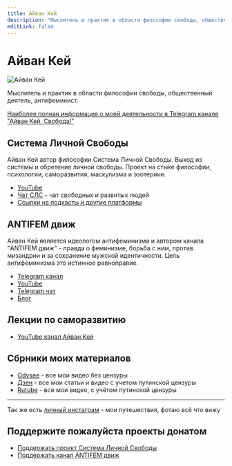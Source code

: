 ```yaml
---
title: Айван Кей
description: "Мыслитель и практик в области философии свободы, общественный деятель, антифеминист."
editLink: false
---
```


# Айван Кей

![Айван Кей](/media/ivan-k.avif)

Мыслитель и практик в области философии свободы, общественный деятель, антифеминист.

[Наиболее полная информация о моей деятельности в Telegram канале "Айван Кей. Свобода!"](https://t.me/ivan_k_freedom)

## Система Личной Свободы

Айван Кей автор философии Система Личной Свободы. Выход из системы и обретение личной свободы. Проект на стыке философии, психологии, саморазвития, маскулизма и эзотерики.

- [YouTube](https://www.youtube.com/@slsfreedom)
- [Чат СЛС](https://t.me/slsfreedom_chat) - чат свободных и развитых людей
- [Ссылки на подкасты и другие платформы](/ru/page/links)

## ANTIFEM движ

Айван Кей является идеологом антифеминизма и автором канала "ANTIFEM движ" - правда о феминизме, борьба с ним, против мизандрии и за сохранение мужской идентичности. Цель антифеминизма это истинное равноправие.

- [Telegram канал](https://t.me/antifem_battle)
- [YouTube](https://www.youtube.com/@antifem-move)
- [Telegram чат](https://t.me/antifem_battle_chat)
- [Блог](https://blog.antifem-move.org/ru/recent/1)

## Лекции по саморазвитию

- [YouTube канал Айван Кей](https://www.youtube.com/@ivan-k-freedom)

## Сбрники моих материалов

- [Odysee](https://odysee.com/@slsfreedom:d) - все мои видео без цензуры
- [Дзен](https://dzen.ru/ivan_k_freedom) - все мои статьи и видео с учетом путинской цензуры
- [Rutube](https://rutube.ru/channel/40391704) - все мои видео, с учётом путинской цензуры

---

Так же есть [личный инстаграм](https://www.instagram.com/ivan_k_libertad) - мои путешествия, фотаю всё что вижу

## Поддержите пожалуйста проекты донатом

- [Поддержать проект Система Личной Свободы](/ru/page/donate)
- [Поддержать канал ANTIFEM движ](https://blog.antifem-move.org/ru/page/donate)
